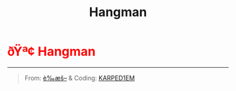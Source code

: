 ﻿---
lang: en-US
title: Hangman
prev: Greedy
next: Inhibitor
---
# <font color=red>ðŸª¢ <b>Hangman</b></font> <Badge text="Killing" type="tip" vertical="middle"/>
---

> From: [è‰æš–](https://b23.tv/kTnVK2c) & Coding: [KARPED1EM](https://github.com/KARPED1EM)


